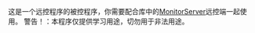 这是一个远控程序的被控程序，你需要配合库中的[MonitorServer](https://github.com/Mangofang/MonitorServer)远控端一起使用。
 警告！：本程序仅提供学习用途，切勿用于非法用途。

